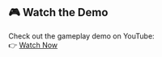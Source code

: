 ## 🎮 Watch the Demo

Check out the gameplay demo on YouTube:  
👉 [Watch Now](https://youtu.be/xpYH6FWB-bc)
